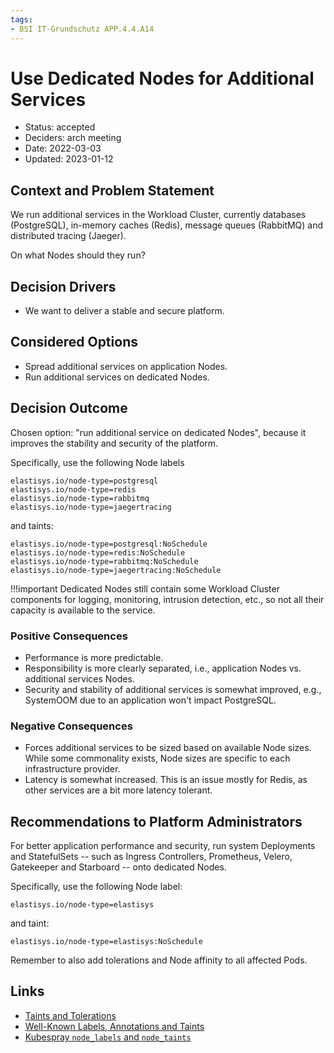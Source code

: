 ```yaml
---
tags:
- BSI IT-Grundschutz APP.4.4.A14
---
```

# Use Dedicated Nodes for Additional Services

* Status: accepted
* Deciders: arch meeting
* Date: 2022-03-03
* Updated: 2023-01-12

## Context and Problem Statement

We run additional services in the Workload Cluster, currently databases (PostgreSQL), in-memory caches (Redis), message queues (RabbitMQ) and distributed tracing (Jaeger).

On what Nodes should they run?

## Decision Drivers

* We want to deliver a stable and secure platform.

## Considered Options

* Spread additional services on application Nodes.
* Run additional services on dedicated Nodes.

## Decision Outcome

Chosen option: "run additional service on dedicated Nodes", because it improves the stability and security of the platform.

Specifically, use the following Node labels

```
elastisys.io/node-type=postgresql
elastisys.io/node-type=redis
elastisys.io/node-type=rabbitmq
elastisys.io/node-type=jaegertracing
```

and taints:

```
elastisys.io/node-type=postgresql:NoSchedule
elastisys.io/node-type=redis:NoSchedule
elastisys.io/node-type=rabbitmq:NoSchedule
elastisys.io/node-type=jaegertracing:NoSchedule
```

!!!important
    Dedicated Nodes still contain some Workload Cluster components for logging, monitoring, intrusion detection, etc., so not all their capacity is available to the service.

### Positive Consequences

* Performance is more predictable.
* Responsibility is more clearly separated, i.e., application Nodes vs. additional services Nodes.
* Security and stability of additional services is somewhat improved, e.g., SystemOOM due to an application won't impact PostgreSQL.

### Negative Consequences

* Forces additional services to be sized based on available Node sizes. While some commonality exists, Node sizes are specific to each infrastructure provider.
* Latency is somewhat increased. This is an issue mostly for Redis, as other services are a bit more latency tolerant.

## Recommendations to Platform Administrators

For better application performance and security, run system Deployments and StatefulSets -- such as Ingress Controllers, Prometheus, Velero, Gatekeeper and Starboard -- onto dedicated Nodes.

Specifically, use the following Node label:

```
elastisys.io/node-type=elastisys
```

and taint:

```
elastisys.io/node-type=elastisys:NoSchedule
```

Remember to also add tolerations and Node affinity to all affected Pods.

## Links

* [Taints and Tolerations](https://kubernetes.io/docs/concepts/scheduling-eviction/taint-and-toleration/)
* [Well-Known Labels, Annotations and Taints](https://kubernetes.io/docs/reference/labels-annotations-taints/)
* [Kubespray `node_labels` and `node_taints`](https://github.com/kubernetes-sigs/kubespray/blob/master/docs/vars.md#other-service-variables)
